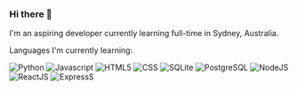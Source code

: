 ### Hi there 👋

I'm an aspiring developer currently learning full-time in Sydney, Australia.

Languages I'm currently learning:

![Python](https://img.shields.io/badge/-Python-ffd343?logo=python)
![Javascript](https://img.shields.io/badge/-Javascript-F7DF1E?logo=javascript)
![HTML5](https://img.shields.io/badge/-HTML5-E34F26?logo=html5)
![CSS](https://img.shields.io/badge/-CSS3-1572B6?logo=css3)
![SQLite](https://img.shields.io/badge/-SQLite-003B57?logo=sqlite)
![PostgreSQL](https://img.shields.io/badge/-PostgreSQL-4169E1?logo=postgresql)
![NodeJS](https://img.shields.io/badge/-NodeJS-339933?logo=node.js)
![ReactJS](https://img.shields.io/badge/-ReactJs-61DAFB?logo=react&logoColor=white&style=flat)
![ExpressS](https://img.shields.io/badge/-Express-000000?logo=express)

<!--
**discovernick/discovernick** is a ✨ _special_ ✨ repository because its `README.md` (this file) appears on your GitHub profile.

Here are some ideas to get you started:

- 🔭 I’m currently working on ...
- 🌱 I’m currently learning ...
- 👯 I’m looking to collaborate on ...
- 🤔 I’m looking for help with ...
- 💬 Ask me about ...
- 📫 How to reach me: ...
- 😄 Pronouns: ...
- ⚡ Fun fact: ...
-->
